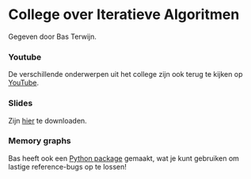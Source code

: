 # College over Iteratieve Algoritmen

Gegeven door Bas Terwijn.

### Youtube

De verschillende onderwerpen uit het college zijn ook terug te kijken op [YouTube](https://www.youtube.com/watch?v=EZ754wqimmk&list=PLJBtJTYGPSzJaxroYW-6OH1NRuUFqpGER).

### Slides

Zijn [hier](Iteratief.pdf) te downloaden.

### Memory graphs

Bas heeft ook een [Python package](https://pypi.org/project/memory-graph/) gemaakt, wat je kunt gebruiken om lastige reference-bugs op te lossen!
